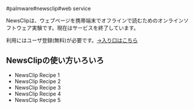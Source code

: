 #palmware#newsclip#web service

<!--  -->
NewsClipは、ウェブページを携帯端末でオフラインで読むためのオンラインソフトウェア実験です。現在はサービスを終了しています。

利用にはユーザ登録(無料)が必要です。[→入り口はこちら](http://newsclip.chem.nagoya-u.ac.jp/cgi-bin/newsclip.cgi)
## NewsClipの使い方いろいろ
* NewsClip Recipe 1
* NewsClip Recipe 2
* NewsClip Recipe 3
* NewsClip Recipe 4
* NewsClip Recipe 5


